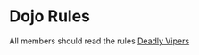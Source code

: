 Dojo Rules
==========

All members should read the rules
[Deadly Vipers](https://github.com/deadlyvipers)

